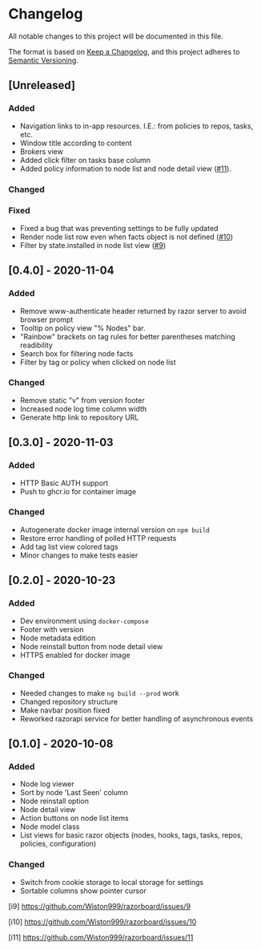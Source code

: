# Changelog
All notable changes to this project will be documented in this file.

The format is based on [Keep a Changelog](https://keepachangelog.com/en/1.0.0/),
and this project adheres to [Semantic Versioning](https://semver.org/spec/v2.0.0.html).

## [Unreleased]
### Added
- Navigation links to in-app resources. I.E.: from policies to repos, tasks, etc.
- Window title according to content
- Brokers view
- Added click filter on tasks base column
- Added policy information to node list and node detail view ([#11](i11)).

### Changed

### Fixed
- Fixed a bug that was preventing settings to be fully updated
- Render node list row even when facts object is not defined ([#10](i10))
- Filter by state.installed in node list view ([#9](i9))

## [0.4.0] - 2020-11-04

### Added
- Remove www-authenticate header returned by razor server to avoid browser prompt
- Tooltip on policy view "% Nodes" bar.
- "Rainbow" brackets on tag rules for better parentheses matching readibility
- Search box for filtering node facts
- Filter by tag or policy when clicked on node list

### Changed
- Remove static "v" from version footer
- Increased node log time column width
- Generate http link to repository URL

## [0.3.0] - 2020-11-03
### Added
- HTTP Basic AUTH support
- Push to ghcr.io for container image

### Changed
- Autogenerate docker image internal version on `npm build`
- Restore error handling of polled HTTP requests
- Add tag list view colored tags
- Minor changes to make tests easier

## [0.2.0] - 2020-10-23
### Added
- Dev environment using `docker-compose`
- Footer with version
- Node metadata edition
- Node reinstall button from node detail view
- HTTPS enabled for docker image

### Changed
- Needed changes to make `ng build --prod` work
- Changed repository structure
- Make navbar position fixed
- Reworked razorapi service for better handling of asynchronous events

## [0.1.0] - 2020-10-08
### Added
- Node log viewer
- Sort by node 'Last Seen' column
- Node reinstall option
- Node detail view
- Action buttons on node list items
- Node model class
- List views for basic razor objects (nodes, hooks, tags, tasks, repos, policies, configuration)

### Changed
- Switch from cookie storage to local storage for settings
- Sortable columns show pointer cursor


<!-- External links -->
[i9] https://github.com/Wiston999/razorboard/issues/9

[i10] https://github.com/Wiston999/razorboard/issues/10

[i11] https://github.com/Wiston999/razorboard/issues/11
